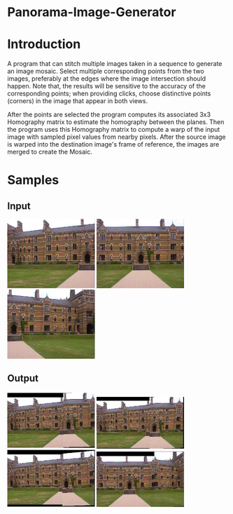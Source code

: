 # Panorama-Image-Generator

# Introduction
A program that can stitch multiple images taken in a sequence to generate an image mosaic. Select multiple corresponding points from the two images, preferably at the edges where the image intersection should happen. Note that, the results will be sensitive to the accuracy of the corresponding points; when providing clicks, choose distinctive points (corners) in the image that appear in both views.

After the points are selected the program computes its associated 3x3 Homography matrix to estimate the homography between the planes. Then the program uses this Homography matrix to compute a warp of the input image with sampled pixel values from nearby pixels. After the source image is warped into the destination image's frame of reference, the images are merged to create the Mosaic.

# Samples

## Input
<img src="/k_a.jpg" width="200">
<img src="/k_b.jpg" width="200">
<img src="/k_c.jpg" width="200">

## Output
<img src="/OUTPUT1.jpg" width="200">
<img src="/OUTPUT2.jpg" width="200">
<img src="/OUTPUT3.jpg" width="200">
<img src="/OUTPUT4.jpg" width="200">
